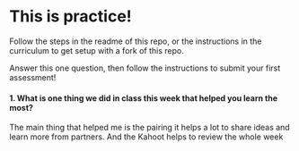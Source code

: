 # This is practice!

Follow the steps in the readme of this repo, or the instructions in the curriculum to get setup with a fork of this repo.

Answer this one question, then follow the instructions to submit your first assessment!

#### 1. What is one thing we did in class this week that helped you learn the most?

The main thing that helped me is the pairing it helps a lot to share ideas and learn more from partners. And the Kahoot helps to review the whole week 
